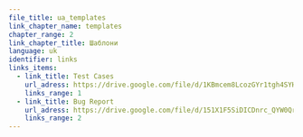 ```yaml
---
file_title: ua_templates
link_chapter_name: templates
chapter_range: 2
link_chapter_title: Шаблони
language: uk
identifier: links
links_items:
  - link_title: Test Cases
    url_adress: https://drive.google.com/file/d/1KBmcem8LcozGYr1tgh4SYHzjL1vBNZb0/view
    links_range: 1
  - link_title: Bug Report
    url_adress: https://drive.google.com/file/d/151X1F5SiDICDnrc_QYW0QrhhldAOp8Dw/view
    links_range: 2
---
```

